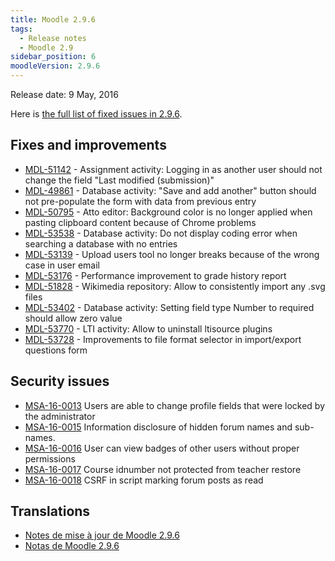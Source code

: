```yaml
---
title: Moodle 2.9.6
tags:
  - Release notes
  - Moodle 2.9
sidebar_position: 6
moodleVersion: 2.9.6
---
```

Release date: 9 May, 2016

Here is [the full list of fixed issues in 2.9.6](https://tracker.moodle.org/secure/IssueNavigator!executeAdvanced.jspa?jqlQuery=project+%3D+mdl+AND+resolution+%3D+fixed+AND+fixVersion+in+%28%222.9.6%22%29+ORDER+BY+priority+DESC&runQuery=true&clear=true).

## Fixes and improvements

- [MDL-51142](https://tracker.moodle.org/browse/MDL-51142) - Assignment activity: Logging in as another user should not change the field "Last modified (submission)"
- [MDL-49861](https://tracker.moodle.org/browse/MDL-49861) - Database activity: "Save and add another" button should not pre-populate the form with data from previous entry
- [MDL-50795](https://tracker.moodle.org/browse/MDL-50795) - Atto editor: Background color is no longer applied when pasting clipboard content because of Chrome problems
- [MDL-53538](https://tracker.moodle.org/browse/MDL-53538) - Database activity: Do not display coding error when searching a database with no entries
- [MDL-53139](https://tracker.moodle.org/browse/MDL-53139) - Upload users tool no longer breaks because of the wrong case in user email
- [MDL-53176](https://tracker.moodle.org/browse/MDL-53176) - Performance improvement to grade history report
- [MDL-51828](https://tracker.moodle.org/browse/MDL-51828) - Wikimedia repository: Allow to consistently import any .svg files
- [MDL-53402](https://tracker.moodle.org/browse/MDL-53402) - Database activity: Setting field type Number to required should allow zero value
- [MDL-53770](https://tracker.moodle.org/browse/MDL-53770) - LTI activity: Allow to uninstall ltisource plugins
- [MDL-53728](https://tracker.moodle.org/browse/MDL-53728) - Improvements to file format selector in import/export questions form

## Security issues

- [MSA-16-0013](https://moodle.org/mod/forum/discuss.php?d=333186) Users are able to change profile fields that were locked by the administrator
- [MSA-16-0015](https://moodle.org/mod/forum/discuss.php?d=333189) Information disclosure of hidden forum names and sub-names.
- [MSA-16-0016](https://moodle.org/mod/forum/discuss.php?d=333190) User can view badges of other users without proper permissions
- [MSA-16-0017](https://moodle.org/mod/forum/discuss.php?d=333191) Course idnumber not protected from teacher restore
- [MSA-16-0018](https://moodle.org/mod/forum/discuss.php?d=333192) CSRF in script marking forum posts as read

## Translations

- [Notes de mise à jour de Moodle 2.9.6](https://docs.moodle.org/fr/Notes_de_mise_à_jour_de_Moodle_2.9.6)
- [Notas de Moodle 2.9.6](https://docs.moodle.org/es/Notas_de_Moodle_2.9.6)
